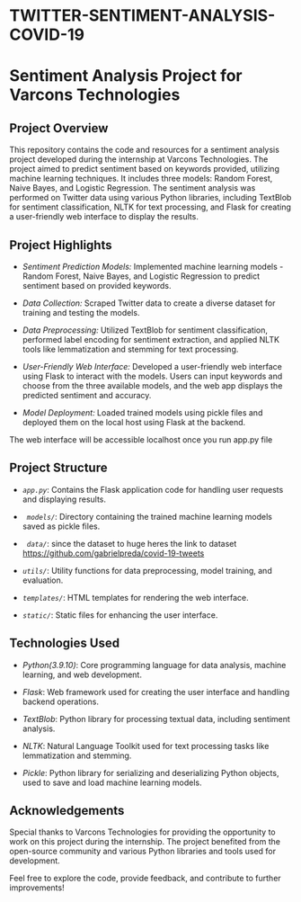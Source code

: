 # TWITTER-SENTIMENT-ANALYSIS-COVID-19
# Sentiment Analysis Project for Varcons Technologies

## Project Overview
This repository contains the code and resources for a sentiment analysis project developed during the internship at Varcons Technologies. The project aimed to predict sentiment based on keywords provided, utilizing machine learning techniques. It includes three models: Random Forest, Naive Bayes, and Logistic Regression. The sentiment analysis was performed on Twitter data using various Python libraries, including TextBlob for sentiment classification, NLTK for text processing, and Flask for creating a user-friendly web interface to display the results.

## Project Highlights

- *Sentiment Prediction Models:* Implemented machine learning models - Random Forest, Naive Bayes, and Logistic Regression to predict sentiment based on provided keywords.
  
- *Data Collection:* Scraped Twitter data to create a diverse dataset for training and testing the models.
  
- *Data Preprocessing:* Utilized TextBlob for sentiment classification, performed label encoding for sentiment extraction, and applied NLTK tools like lemmatization and stemming for text processing.
  
- *User-Friendly Web Interface:* Developed a user-friendly web interface using Flask to interact with the models. Users can input keywords and choose from the three available models, and the web app displays the predicted sentiment and accuracy.
  
- *Model Deployment:* Loaded trained models using pickle files and deployed them on the local host using Flask at the backend.

The web interface will be accessible localhost once you run app.py file
## Project Structure

- *`app.py`*: Contains the Flask application code for handling user requests and displaying results.

- *` models/`*: Directory containing the trained machine learning models saved as pickle files.

- *` data/`*: since the dataset to huge heres the link to dataset https://github.com/gabrielpreda/covid-19-tweets

- *`utils/`*: Utility functions for data preprocessing, model training, and evaluation.

- *`templates/`*: HTML templates for rendering the web interface.

- *`static/`*: Static files  for enhancing the user interface.

## Technologies Used
- *Python(3.9.10)*: Core programming language for data analysis, machine learning, and web development.

- *Flask*: Web framework used for creating the user interface and handling backend operations.

- *TextBlob*: Python library for processing textual data, including sentiment analysis.

- *NLTK*: Natural Language Toolkit used for text processing tasks like lemmatization and stemming.

- *Pickle*: Python library for serializing and deserializing Python objects, used to save and load machine learning models.

## Acknowledgements
Special thanks to Varcons Technologies for providing the opportunity to work on this project during the internship. The project benefited from the open-source community and various Python libraries and tools used for development.

Feel free to explore the code, provide feedback, and contribute to further improvements!

